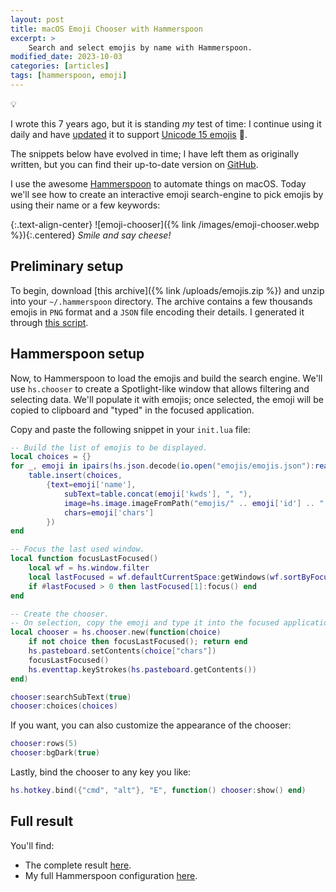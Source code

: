```yaml
---
layout: post
title: macOS Emoji Chooser with Hammerspoon
excerpt: >
    Search and select emojis by name with Hammerspoon.
modified_date: 2023-10-03
categories: [articles]
tags: [hammerspoon, emoji]
---
```


<div class="tip" markdown="1">
💡

I wrote this 7 years ago, but it is standing _my_ test of time: I continue using
it daily and have
[updated](https://github.com/aldur/dotfiles/commit/14b11f24a54a0d799f69dcf0da65cb34d15e35a5)
it to support [Unicode 15
emojis](https://unicode.org/emoji/charts-15.0/emoji-released.html) 🪼.

The snippets below have evolved in time; I have left them as originally written,
but you can find their up-to-date version on
[GitHub](https://github.com/aldur/dotfiles/tree/master/osx/hammerspoon/Spoons/Emojis.spoon).
</div>

I use the awesome [Hammerspoon](https://github.com/Hammerspoon/hammerspoon) to
automate things on macOS. Today we'll see how to create an interactive emoji
search-engine to pick emojis by using their name or a few keywords:

{:.text-align-center}
![emoji-chooser]({% link /images/emoji-chooser.webp %}){:.centered}
*Smile and say cheese!*

## Preliminary setup

To begin, download [this archive]({% link /uploads/emojis.zip %}) and unzip into
your `~/.hammerspoon` directory. The archive contains a few thousands emojis in
`PNG` format and a `JSON` file encoding their details. I generated it through
[this script](https://gist.github.com/aldur/6b591c582db8a9134f31263f95cccfc2).

## Hammerspoon setup

Now, to Hammerspoon to load the emojis and build the search engine. We'll use
`hs.chooser` to create a Spotlight-like window that allows filtering and
selecting data. We'll populate it with emojis; once selected, the emoji will be
copied to clipboard and "typed" in the focused application.

Copy and paste the following snippet in your `init.lua` file:

```lua
-- Build the list of emojis to be displayed.
local choices = {}
for _, emoji in ipairs(hs.json.decode(io.open("emojis/emojis.json"):read())) do
    table.insert(choices,
        {text=emoji['name'],
            subText=table.concat(emoji['kwds'], ", "),
            image=hs.image.imageFromPath("emojis/" .. emoji['id'] .. ".png"),
            chars=emoji['chars']
        })
end

-- Focus the last used window.
local function focusLastFocused()
    local wf = hs.window.filter
    local lastFocused = wf.defaultCurrentSpace:getWindows(wf.sortByFocusedLast)
    if #lastFocused > 0 then lastFocused[1]:focus() end
end

-- Create the chooser.
-- On selection, copy the emoji and type it into the focused application.
local chooser = hs.chooser.new(function(choice)
    if not choice then focusLastFocused(); return end
    hs.pasteboard.setContents(choice["chars"])
    focusLastFocused()
    hs.eventtap.keyStrokes(hs.pasteboard.getContents())
end)

chooser:searchSubText(true)
chooser:choices(choices)
```

If you want, you can also customize the appearance of the chooser:

```lua
chooser:rows(5)
chooser:bgDark(true)
```

Lastly, bind the chooser to any key you like:

```lua
hs.hotkey.bind({"cmd", "alt"}, "E", function() chooser:show() end)
```

## Full result

You'll find:

- The complete result
  [here](https://github.com/aldur/dotfiles/tree/master/osx/hammerspoon/Spoons/Emojis.spoon).
- My full Hammerspoon configuration
  [here](https://github.com/aldur/dotfiles/tree/master/osx/hammerspoon).
